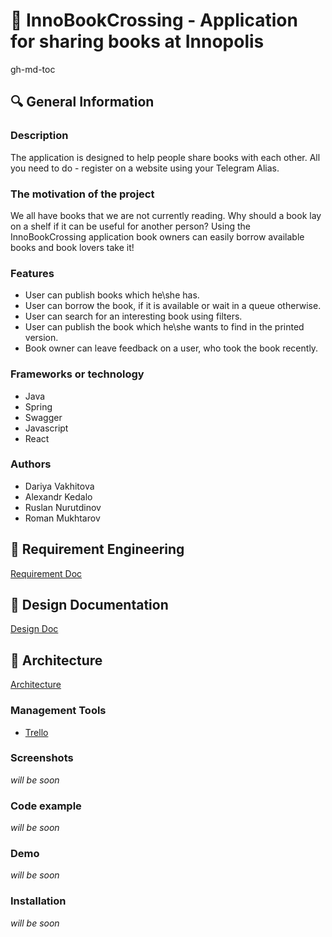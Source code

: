 # :green_book: InnoBookCrossing - Application for sharing books at Innopolis

gh-md-toc

## :mag: General Information 

### Description

The application is designed to help people share books with each other. All you need to do - register on a website using your Telegram Alias. 

### The motivation of the project 

We all have books that we are not currently reading. Why should a book lay on a shelf if it can be useful for another person? Using the InnoBookCrossing application book owners can easily borrow available books and book lovers take it! 

### Features

* User can publish books which he\she has.
* User can borrow the book, if it is available or wait in a queue otherwise.
* User can search for an interesting book using filters.
* User can publish the book which he\she wants to find in the printed version.
* Book owner can leave feedback on a user, who took the book recently.

### Frameworks or technology

* Java
* Spring
* Swagger
* Javascript
* React

### Authors
 
 * Dariya Vakhitova
 * Alexandr Kedalo
 * Ruslan Nurutdinov
 * Roman Mukhtarov
 
## :round_pushpin: Requirement Engineering 
[Requirement Doc](https://github.com/yadariya/InnoBookCrossing/blob/master/Requirement%20Engineering.pdf)

## :scroll: Design Documentation

[Design Doc](Documentation/Design%20Documentation.md)

## :hammer: Architecture

[Architecture](Documentation/Architecture.md)

### Management Tools

 * [Trello](https://trello.com/b/S3ty1HNP/project-managment)

### Screenshots

*will be soon*

### Code example

*will be soon*

### Demo

*will be soon*

### Installation

*will be soon*

